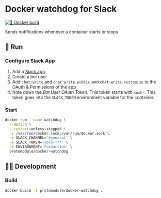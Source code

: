 # Docker watchdog for Slack

[![🐳 Docker build](https://github.com/protomodule/docker-watchdog/actions/workflows/dockerhub.yml/badge.svg)](https://github.com/protomodule/docker-watchdog/actions)

Sends notifications whenever a container starts or stops

## 🐳 Run

### Configure Slack App

 1. Add a [Slack app](https://api.slack.com/apps)
 1. Create a bot user
 1. Add `chat:write` and `chat:write.public` and `chat:write.customize` to the OAuth & Permissions of the app
 1. Note down the *Bot User OAuth Token*. This token starts with `xoxb-`. This token goes into the `SLACK_TOKEN` environment variable for the container.

### Start

```bash
docker run --name watchdog \
  --detach \
  --restart=unless-stopped \
  -v /var/run/docker.sock:/var/run/docker.sock \
  -e SLACK_CHANNEL='#general' \
  -e SLACK_TOKEN='xoxb-***' \
  -e ENVIRONMENT='Production' \
  protomodule/docker-watchdog
```

## 🧑‍💻 Development

### Build

```bash
docker build -t protomodule/docker-watchdog .
```
